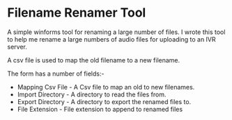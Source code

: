 # Filename Renamer Tool
A simple winforms tool for renaming a large number of files. 
I wrote this tool to help me rename a large numbers of audio files for uploading to an IVR server.

A csv file is used to map the old filename to a new filename.

The form has a number of fields:-

* Mapping Csv File - A Csv file to map an old to new filenames.
* Import Directory - A directory to read the files from.
* Export Directory - A directory to export the renamed files to.
* File Extension - File extension to append to renamed files

